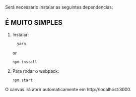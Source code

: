 Será necessário instalar as seguintes dependencias:

## É MUITO SIMPLES

1.  Instalar:

          yarn

    or

        npm install

2.  Para rodar o webpack:

        npm start

O canvas irá abrir automaticamente em http://localhost:3000.
